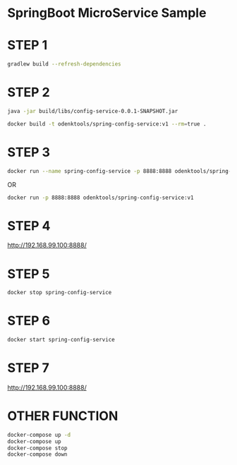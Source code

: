 # SpringBoot MicroService Sample

STEP 1
======

```bash
gradlew build --refresh-dependencies
```

STEP 2
======

```bash
java -jar build/libs/config-service-0.0.1-SNAPSHOT.jar

docker build -t odenktools/spring-config-service:v1 --rm=true .
```

STEP 3
======

```bash
docker run --name spring-config-service -p 8888:8888 odenktools/spring-config-service:v1
```

OR

```bash
docker run -p 8888:8888 odenktools/spring-config-service:v1
```

STEP 4
======

http://192.168.99.100:8888/

STEP 5
======

```bash
docker stop spring-config-service
```

STEP 6
======

```bash
docker start spring-config-service
```

STEP 7
======

http://192.168.99.100:8888/


OTHER FUNCTION
==============

```bash
docker-compose up -d
docker-compose up
docker-compose stop
docker-compose down
```
